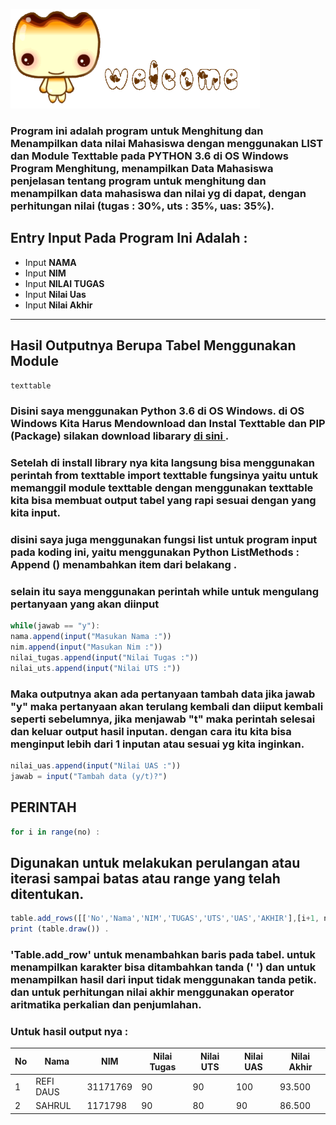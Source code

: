 ![gambar 1](screenshot/scr1.gif) <p>
### Program ini adalah program untuk Menghitung dan Menampilkan data nilai Mahasiswa dengan menggunakan LIST dan Module Texttable pada PYTHON 3.6 di OS Windows Program Menghitung, menampilkan Data Mahasiswa penjelasan tentang program untuk menghitung dan menampilkan data mahasiswa dan nilai yg di dapat, dengan perhitungan nilai (tugas : 30%, uts : 35%, uas: 35%). 


## Entry Input Pada Program Ini Adalah : 
<ul>
   <li>Input <b>NAMA</b> </li>
   <li>Input <b>NIM</b></li>
   <li>Input <b>NILAI TUGAS</b></li>
   <li>Input <b>Nilai Uas</b></li>
   <li>Input <b>Nilai Akhir</b></li>
</ul>
<hr/>

## Hasil Outputnya Berupa Tabel Menggunakan Module 
```javascript
texttable
```
### Disini saya menggunakan Python 3.6 di OS Windows. di OS Windows Kita Harus Mendownload dan Instal Texttable dan PIP (Package) silakan download libarary [di sini ](https://pypi.python.org/pypi/texttable/0.8.4) .

### Setelah di install library nya kita langsung bisa menggunakan perintah from texttable import texttable fungsinya yaitu untuk memanggil module texttable dengan menggunakan texttable kita bisa membuat output tabel yang rapi sesuai dengan yang kita input. 
### disini saya juga menggunakan fungsi list untuk program input pada koding ini, yaitu menggunakan Python ListMethods : Append () menambahkan item dari belakang . 
### selain itu saya menggunakan perintah while untuk mengulang pertanyaan yang akan diinput 

```javascript
while(jawab == "y"):
nama.append(input("Masukan Nama :"))
nim.append(input("Masukan Nim :"))
nilai_tugas.append(input("Nilai Tugas :"))
nilai_uts.append(input("Nilai UTS :"))
```

### Maka outputnya akan ada pertanyaan tambah data jika jawab "y" maka pertanyaan akan terulang kembali dan diiput kembali seperti sebelumnya, jika menjawab "t" maka perintah selesai dan keluar output hasil inputan. dengan cara itu kita bisa menginput lebih dari 1 inputan atau sesuai yg kita inginkan.
```javascript
nilai_uas.append(input("Nilai UAS :"))
jawab = input("Tambah data (y/t)?")
```
## PERINTAH 
```javascript
for i in range(no) : 
```
## Digunakan untuk melakukan perulangan atau iterasi sampai batas atau range yang telah ditentukan.
```javascript
table.add_rows([['No','Nama','NIM','TUGAS','UTS','UAS','AKHIR'],[i+1, nama[i],nim[i],nilai_tugas[i],nilai_uts[i],nilai_uas[i],akhir]])
print (table.draw()) .
```
### 'Table.add_row' untuk menambahkan baris pada tabel. untuk menampilkan karakter bisa ditambahkan tanda (' ') dan untuk menampilkan hasil dari input tidak menggunakan tanda petik. dan untuk perhitungan nilai akhir menggunakan operator aritmatika perkalian dan penjumlahan.

### Untuk hasil output nya :
  No  | Nama           | NIM         | Nilai Tugas   | Nilai UTS     | Nilai UAS    | Nilai Akhir |
  ----| -------------- | ----------- |---------------|---------------|--------------|-------------|
  1   | REFI DAUS          | 31171769    | 90            | 90            | 100          |  93.500     |
  2   | SAHRUL         | 1171798     | 90            | 80            | 90           |  86.500     |
